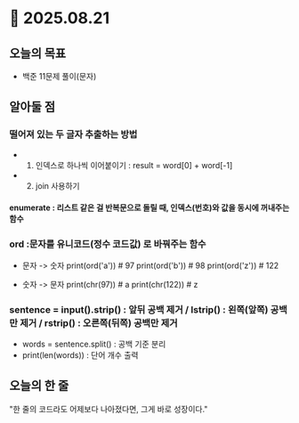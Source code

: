 # 📅 2025.08.21

## 오늘의 목표
- 백준 11문제 풀이(문자)

## 알아둘 점
### 떨어져 있는 두 글자 추출하는 방법
- 1. 인덱스로 하나씩 이어붙이기 : result = word[0] + word[-1]
- 2. join 사용하기

#### enumerate : 리스트 같은 걸 반복문으로 돌릴 때, 인덱스(번호)와 값을 동시에 꺼내주는 함수
### ord :문자를 유니코드(정수 코드값) 로 바꿔주는 함수
- 문자 -> 숫자
print(ord('a'))  # 97
print(ord('b'))  # 98
print(ord('z'))  # 122

- 숫자 -> 문자
print(chr(97))   # a
print(chr(122))  # z

### sentence = input().strip()  : 앞뒤 공백 제거 / lstrip() : 왼쪽(앞쪽) 공백만 제거 / rstrip() : 오른쪽(뒤쪽) 공백만 제거
- words = sentence.split()        : 공백 기준 분리
- print(len(words))               : 단어 개수 출력

## 오늘의 한 줄
"한 줄의 코드라도 어제보다 나아졌다면, 그게 바로 성장이다."
